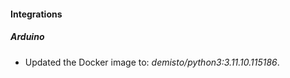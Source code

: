 
#### Integrations

##### Arduino

- Updated the Docker image to: *demisto/python3:3.11.10.115186*.
